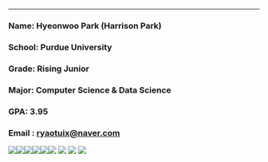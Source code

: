 
---
### Name: Hyeonwoo Park (Harrison Park)
### School: Purdue University
### Grade: Rising Junior
### Major: Computer Science & Data Science
### GPA: 3.95
### Email : ryaotuix@naver.com

<img src="https://img.shields.io/badge/Python-3776AB?style=flat-square&logo=python&logoColor=white"><img src="https://img.shields.io/badge/C-A8B9CC?style=flat&logo=C&logoColor=white"/><img src="https://img.shields.io/badge/Java-007396?style=flat-square&logo=java&logoColor=white"><img src="https://img.shields.io/badge/R-276DC3?style=flat-square&logo=r&logoColor=white"><img src="https://img.shields.io/badge/Linux-FCC624?style=flat-square&logo=Linux&logoColor=white">
​
<img src="https://img.shields.io/badge/Atom-66595C?style=flat-square&logo=Atom&logoColor=white">
<img src="https://img.shields.io/badge/IntelliJ IDEA-000000?style=flat-square&logo=Intellijidea&logoColor=">
<img src="https://img.shields.io/badge/PyCharm-000000?style=flat-square&logo=pycharm&logoColor=white">
<img src="https://img.shields.io/badge/Visual Studio Code-007ACC?style=flat-square&logo=visual studio code&logoColor=white">

<!--
**ryaotuix/ryaotuix** is a ✨ _special_ ✨ repository because its `README.md` (this file) appears on your GitHub profile.

Here are some ideas to get you started:

- 🔭 I’m currently working on ...
- 🌱 I’m currently learning ...
- 👯 I’m looking to collaborate on ...
- 🤔 I’m looking for help with ...
- 💬 Ask me about ...
- 📫 How to reach me: ...
- 😄 Pronouns: ...
- ⚡ Fun fact: ...
-->
